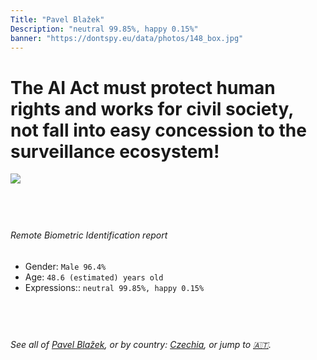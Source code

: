 ```yaml
---
Title: "Pavel Blažek"
Description: "neutral 99.85%, happy 0.15%"
banner: "https://dontspy.eu/data/photos/148_box.jpg"
---
```


# The AI Act must protect human rights and works for civil society, not fall into easy concession to the surveillance ecosystem!

<link rel="stylesheet" type="text/css" href="/css/blog.css" />

<div class="is-fake" hidden>

_This is a **fake picture**_, we collect these anyway [because the AI Act](why-deepfake) negotiation moves in a way that would create more mess in our lives! for a longer explanation, read [The Dual Threat: How Losing the Biometric Battle Fuels Deepfake Proliferation](/blog/the-dual-threat-how-losing-the-biometric-battle-fuels-deepfake-proliferation/)

</div>

<!-- <img src="https://dontspy.eu/data/photos/54_box.jpg" /> -->
<img src="https://dontspy.eu/data/photos/148_box.jpg" />

## <br>

###### Remote Biometric Identification report

* <span class="label">Gender:</span> `Male 96.4%`
* <span class="label">Age:</span> `48.6 (estimated) years old`
* <span class="label">Expressions::</span> `neutral 99.85%, happy 0.15%`

## <br>

###### See all of [Pavel Blažek](/policymaker#Pavel%20Bla%C5%BEek), or by country: [Czechia](/country#Czechia), or jump to [🇦🇹](/x/100).

## <br>